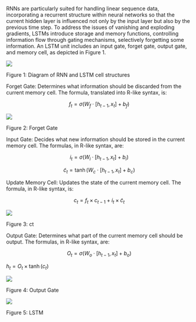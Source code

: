 
RNNs are particularly suited for handling linear sequence data, incorporating a recurrent structure within neural networks so that the current hidden layer is influenced not only by the input layer but also by the previous time step. To address the issues of vanishing and exploding gradients, LSTMs introduce storage and memory functions, controlling information flow through gating mechanisms, selectively forgetting some information. An LSTM unit includes an input gate, forget gate, output gate, and memory cell, as depicted in Figure 1.

![](_page_4_Figure_5.jpeg)

Figure 1: Diagram of RNN and LSTM cell structures

Forget Gate: Determines what information should be discarded from the current memory cell. The formula, translated into R-like syntax, is:

$$f_{t}=\sigma(W_{f}\cdot[h_{t-1},x_{t}]+b_{f})\tag{1}$$

![](_page_5_Figure_0.jpeg)

Figure 2: Forget Gate

Input Gate: Decides what new information should be stored in the current memory cell. The formulas, in R-like syntax, are:

$$i_{t}=\sigma(W_{i}\cdot[h_{t-1},x_{t}]+b_{i})\tag{2}$$

$$\tilde{c}_{t}=\tanh(W_{c}\cdot[h_{t-1},x_{t}]+b_{c})\tag{3}$$

Update Memory Cell: Updates the state of the current memory cell. The formula, in R-like syntax, is:

$$c_{t}=f_{t}\times c_{t-1}+i_{t}\times\tilde{c}_{t}\tag{4}$$

![](_page_6_Figure_0.jpeg)

Figure 3: ct

Output Gate: Determines what part of the current memory cell should be output. The formulas, in R-like syntax, are:

$$O_{t}=\sigma(W_{o}\cdot[h_{t-1},x_{t}]+b_{o})\tag{5}$$

$h_{t}=O_{t}\times\tanh(c_{t})$

![](_page_7_Figure_0.jpeg)

Figure 4: Output Gate

![](_page_7_Figure_2.jpeg)

Figure 5: LSTM
